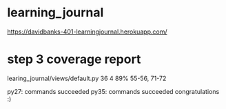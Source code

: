 # learning_journal
https://davidbanks-401-learningjournal.herokuapp.com/

# step 3 coverage report
learing_journal/views/default.py             36      4    89%   55-56, 71-72

  py27: commands succeeded
  py35: commands succeeded
  congratulations :)
